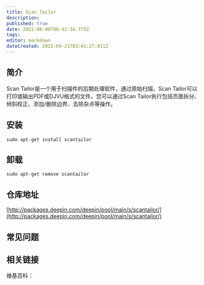 ```yaml
---
title: Scan_Tailor
description: 
published: true
date: 2022-06-08T08:42:34.775Z
tags: 
editor: markdown
dateCreated: 2022-04-21T03:41:27.811Z
---
```


## 简介

Scan Tailor是一个用于扫描件的后期处理软件，通过原始扫描，Scan Tailor可以打印或输出PDF或DJVU格式的文件。您可以通过Scan Tailor执行包括页面拆分、倾斜校正、添加/删除边界、去除杂点等操作。

## 安装

`sudo apt-get install scantailor`

## 卸载

`sudo apt-get remove scantailor`

## 仓库地址

[http://packages.deepin.com/deepin/pool/main/s/scantailor/](http://packages.deepin.com/deepin/pool/main/s/scantailor/)

## 常见问题

## 相关链接

维基百科：
